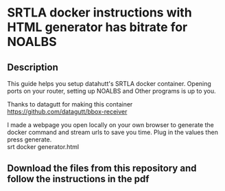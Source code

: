 <h1>SRTLA docker instructions with HTML generator has bitrate for NOALBS</h1>



<h2>Description</h2>

<p>This guide helps you setup datahutt's SRTLA docker container. Opening ports on your router, setting up NOALBS and Other programs is up to you.

Thanks to datagutt for making this container https://github.com/datagutt/bbox-receiver

I made a webpage you open locally on your own browser to generate the docker command and stream urls to save you time. Plug in the values then press generate.
<br /> srt docker generator.html</p>


<h2>Download the files from this repository and follow the instructions in the pdf</h2>
	

